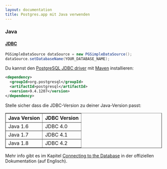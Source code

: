 ```yaml
---
layout: documentation
title: Postgres.app mit Java verwenden
---
```


### Java

#### [JDBC](http://www.oracle.com/technetwork/java/javase/jdbc/index.html)


``` java
PGSimpleDataSource dataSource = new PGSimpleDataSource();
dataSource.setDatabaseName(YOUR_DATABASE_NAME);
```

Du kannst den [PostgreSQL JDBC driver](https://jdbc.postgresql.org/download/) mit [Maven](https://maven.apache.org) installieren:

``` xml
<dependency>
  <groupId>org.postgresql</groupId>
  <artifactId>postgresql</artifactId>
  <version>9.4.1207</version>
</dependency>
```

Stelle sicher dass die JDBC-Version zu deiner Java-Version passt:

<table border=1 cellpadding=4>
	<tr><th>Java Version</th><th>JDBC Version</th></tr>
	<tr><td>Java 1.6</td><td>JDBC 4.0</td></tr>
	<tr><td>Java 1.7</td><td>JDBC 4.1</td></tr>
	<tr><td>Java 1.8</td><td>JDBC 4.2</td></tr>
</table>

Mehr info gibt es im Kapitel [Connecting to the Database](https://jdbc.postgresql.org/documentation/head/connect.html) in der offiziellen Dokumentation (auf Englisch).

